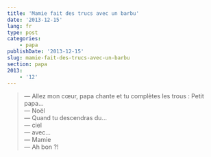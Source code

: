 ```yaml
---
title: 'Mamie fait des trucs avec un barbu'
date: '2013-12-15'
lang: fr
type: post
categories:
    - papa
publishDate: '2013-12-15'
slug: mamie-fait-des-trucs-avec-un-barbu
section: papa
2013:
    - '12'
---
```


> — Allez mon cœur, papa chante et tu complètes les trous : Petit papa...  
> — Noël  
> — Quand tu descendras du...  
> — ciel  
> — avec...  
> — Mamie  
> — Ah bon ?!

